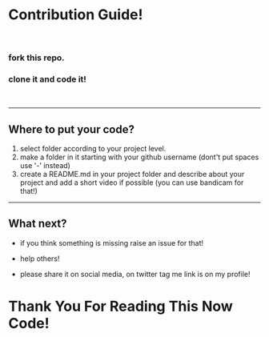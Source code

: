 
# Contribution Guide!

<br>

### fork this repo.
### clone it and code it!

<br>

********************



## Where to put your code?

1. select folder according to your project level.
2. make a folder in it starting with your github username (dont't put spaces use '-' instead)
3. create a README.md in your project folder and describe about your project and add a short video if possible (you can use bandicam for that!)

********************


## What next?

- if you think something is missing raise an issue for that!

- help others!

- please share it on social media, on twitter tag me link is on my profile!


# Thank You For Reading This Now Code!

